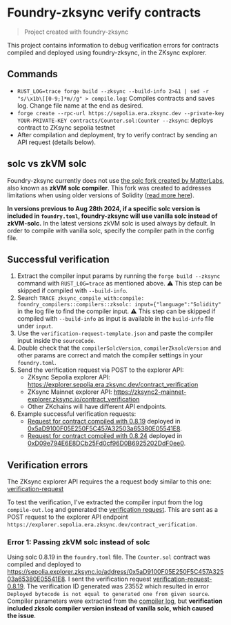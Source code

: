 # Foundry-zksync verify contracts

> Project created with foundry-zksync

This project contains information to debug verification errors for contracts compiled and deployed using foundry-zksync, in the ZKsync explorer.

## Commands

- `RUST_LOG=trace forge build --zksync --build-info 2>&1 | sed -r "s/\x1b\[[0-9;]*m//g" > compile.log`: Compiles contracts and saves log. Change file name at the end as desired.
- `forge create --rpc-url https://sepolia.era.zksync.dev --private-key YOUR-PRIVATE-KEY contracts/Counter.sol:Counter --zksync`: deploys contract to ZKsync sepolia testnet
- After compilation and deployment, try to verify contract by sending an API request (details below).

## solc vs zkVM solc

Foundry-zksync currently does not use [the solc fork created by MatterLabs](https://github.com/matter-labs/era-solidity), also known as **zkVM solc compiler**. This fork was created to  addresses limitations when using older versions of Solidity ([read more here](https://docs.zksync.io/build/tooling/hardhat/hardhat-zksync-solc#zksync-era-solidity-compiler)).

**In versions previous to Aug 28th 2024, if a specific solc version is included in `foundry.toml`, foundry-zksync will use vanilla solc instead of zkVM-solc.** In the latest versions zkVM solc is used always by default. In order to compile with vanilla solc, specify the compiler path in the config file. 

## Successful verification

1. Extract the compiler input params by running the `forge build --zksync` command with `RUST_LOG=trace` as mentioned above. ⚠️ This step can be skipped if compiled with `--build-info`.
2. Search `TRACE zksync_compile_with:compile: foundry_compilers::compilers::zksolc: input={"language":"Solidity"` in the log file to find the compiler input. ⚠️ This step can be skipped if compiled with `--build-info` as input is available in the `build-info` file under `input`.
3. Use the `verification-request-template.json` and paste the compiler input inside the `sourceCode`.
4. Double check that the `compilerSolcVersion`, `compilerZksolcVersion` and other params are correct and match the compiler settings in your `foundry.toml`.
5. Send the verification request via POST to the explorer API:
   - ZKsync Sepolia explorer API: https://explorer.sepolia.era.zksync.dev/contract_verification
   - ZKsync Mainnet explorer API: https://zksync2-mainnet-explorer.zksync.io/contract_verification
   - Other ZKchains will have different API endpoints.
6. Example successful verification requests:
   - [Request for contract compiled with 0.8.19](./OK-verification-request-0.8.19.json) deployed in [0x5aD9100F05E250F5C457A32503a65380E05541E8](https://sepolia.explorer.zksync.io/address/0x5aD9100F05E250F5C457A32503a65380E05541E8).
   - [Request for contract compiled with 0.8.24](./OK-verification-request-0.8.24.json) deployed in [0xD09e794E6E8DCb25Fd0cf96D0B6925202DdF0ee0](https://sepolia.explorer.zksync.io/address/0xD09e794E6E8DCb25Fd0cf96D0B6925202DdF0ee0).

## Verification errors

The ZKsync explorer API requires the a request body similar to this one: [verification-request](./verification-request-template.json)

To test the verification, I've extracted the compiler input from the log `compile-out.log` and generated the [verification request](./verification-request-body.json). This are sent as a POST request to the explorer API endpoint `https://explorer.sepolia.era.zksync.dev/contract_verification`.

### Error 1: Passing zkVM solc instead of solc

Using solc 0.8.19 in the `foundry.toml` file. The `Counter.sol` contract was compiled and deployed to https://sepolia.explorer.zksync.io/address/0x5aD9100F05E250F5C457A32503a65380E05541E8. I sent the verification request [verification-request-0.8.19](./verification-request-0.8.19.json). The verification ID generated was 23552 which resulted in error `Deployed bytecode is not equal to generated one from given source`. Compiler parameters were extracted from the [compiler log](./compile-0.8.19.log), but **verification included zksolc compiler version instead of vanilla solc, which caused the issue**.

